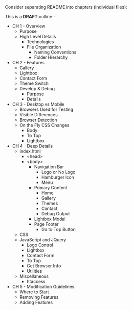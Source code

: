 Consider separating README into chapters (individual files):

This is a **DRAFT** outline - 

* CH 1 - Overview
  * Purpose
  * High Level Details
    * Technologies
    * File Organization
      * Naming Conventions
      * Folder Hierarchy
* CH 2 - Features
  * Gallery
  * Lightbox
  * Contact Form
  * Theme Switch
  * Develop & Debug
    * Purpose
    * Details
* CH 3 - Desktop vs Mobile
  * Browsers Used for Testing
  * Visible Differences
  * Browser Detection
  * On the Fly CSS Changes
    * Body
    * To Top
    * Lightbox
* CH 4 - Deep Details
  * index.html
    * &#60;head&#62;
    * &#60;body&#62;
      * Navigation Bar
        * Logo or No Logo
        * Hamburger Icon
        * Menu
      * Primary Content
        * Home
        * Gallery
        * Themes
        * Contact
        * Debug Output
      * Lightbox Modal
      * Page Footer
         * Go to Top Button
  * CSS 
  * JavaScript and JQuery
    * Logo Control
    * Lightbox
    * Contact Form 
    * To Top
    * Get Browser Info
    * Utilities
  * Miscellaneous
    * htaccess
* CH 5 - Modification Guidelines
  * Where to Start
  * Removing Features
  * Adding Features

